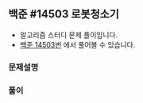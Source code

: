 ## 백준 #14503 로봇청소기

- 알고리즘 스터디 문제 풀이입니다.
- [백준 14503번](https://www.acmicpc.net/problem/14503) 에서 풀어볼 수 있습니다.

### 문제설명


### 풀이
